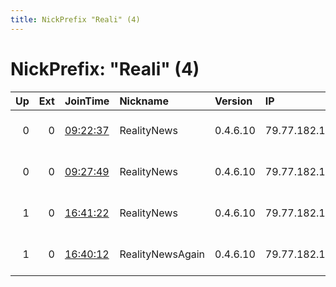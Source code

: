 ```yaml
---
title: NickPrefix "Reali" (4)
---
```


# NickPrefix: "Reali" (4)

|   Up |   Ext | JoinTime                                                                                              | Nickname         | Version   | IP            | AS                              | CC   |   ORp |   Dirp | OS      | Contact   |   eFamMembers |
|-----:|------:|:------------------------------------------------------------------------------------------------------|:-----------------|:----------|:--------------|:--------------------------------|:-----|------:|-------:|:--------|:----------|--------------:|
|    0 |     0 | [09:22:37](https://nusenu.github.io/OrNetStats/w/relay/17644E3BA20687C913D6C91B3AD90A3E15757B4B.html) | RealityNews      | 0.4.6.10  | 79.77.182.182 | TalkTalk Communications Limited | gb   |  9001 |      0 | Windows | None      |             1 |
|    0 |     0 | [09:27:49](https://nusenu.github.io/OrNetStats/w/relay/C383CC269254A8B28AD6EA70BFD6AC5D20540B5E.html) | RealityNews      | 0.4.6.10  | 79.77.182.182 | TalkTalk Communications Limited | gb   |  9001 |      0 | Windows | None      |             1 |
|    1 |     0 | [16:41:22](https://nusenu.github.io/OrNetStats/w/relay/073515BBFC671EBDA9CC6D9C536783F1C56ED8AC.html) | RealityNews      | 0.4.6.10  | 79.77.182.183 | TalkTalk Communications Limited | gb   |  9001 |      0 | Windows | None      |             2 |
|    1 |     0 | [16:40:12](https://nusenu.github.io/OrNetStats/w/relay/2221210C7BA79C5EDD80F51FADB8ADFED91406D6.html) | RealityNewsAgain | 0.4.6.10  | 79.77.182.180 | TalkTalk Communications Limited | gb   |  9001 |      0 | Windows | None      |             2 |

